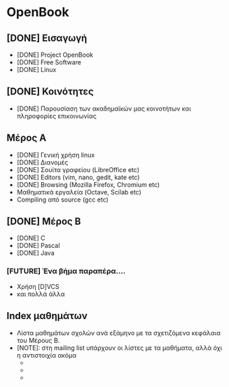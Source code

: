 OpenBook
========

[DONE] Εισαγωγή
--------
 * [DONE] Project OpenBook
 * [DONE] Free Software
 * [DONE] Linux

[DONE] Κοινότητες
----------
 * [DONE] Παρουσίαση των ακαδημαϊκών μας κοινοτήτων και πληροφορίες επικοινωνίας

Μέρος Α
-------
 * [DONE] Γενική χρήση linux
 * [DONE] Διανομές
 * [DONE] Σουίτα γραφείου (LibreOffice etc)
 * [DONE] Editors (vim, nano, gedit, kate etc)
 * [DONE] Browsing (Mozilla Firefox, Chromium etc)
 * Μαθηματικά εργαλεία (Octave, Scilab etc)
 * Compiling από source (gcc etc)

[DONE] Μέρος Β
-------
 * [DONE] C
 * [DONE] Pascal
 * [DONE] Java

### [FUTURE] Ένα βήμα παραπέρα....
 * Χρήση [D]VCS
 * και πολλά άλλα

Index μαθημάτων
---------------
 * Λίστα μαθημάτων σχολών ανά εξάμηνο με τα σχετιζόμενα κεφάλαια του Μέρους Β.
 * [NOTE]: στη mailing list υπάρχουν οι λίστες με τα μαθήματα, αλλά όχι η αντιστοιχία ακόμα
   - [AUEB]: http://foss.aueb.gr/pipermail/faa/2010-October/000045.html
   - [ΣΕΜΦΕ|ΣΗΜΜΥ]: http://foss.aueb.gr/pipermail/faa/2010-October/000046.html
   - [UOA]: http://foss.aueb.gr/pipermail/faa/2010-November/000051.html

